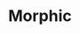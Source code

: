 ---
linkedin: https://linkedin.com/company/getmorphic
logohandle: getmorphic
sort: morphic
title: Morphic
twitter: https://x.com/getmorphic1
website: https://getmorphic.com/
---